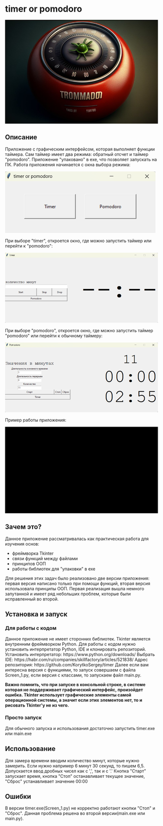 <h1>timer or pomodoro</h1>

![pomodoro](images/pomodoro.jpg)

<h2>Описание</h2> 
Приложение с графическим интерфейсом, которая выполняет функции таймера. Сам таймер имеет два режима: обратный отсчет 
и таймер "pomodoro". Приложение "упаковано" в exe, что позволяет запускать на ПК. 
Работа приложения начинается с окна выбора режима:

![timer or pomodoro](images/choice.png)

При выборе "timer", откроется окно, где можно запустить таймер или перейти к "pomodoro":

![timer](images/timer.png)

При выборе "pomodoro", откроется окно, где можно запустить таймер "pomodoro" или перейти к обычному таймеру:

![pomodoro](images/pomodoro.png)

Пример работы приложения: 

![action](images/example.gif)

<h2>Зачем это?</h2> 

Данное приложение рассматривалась как практическая работа для изучения основ:
* фреймворка Tkinter
* связи функций между файлами
* принципов ООП
* работы библиотек для "упаковки" в exe 

Для решения этих задач было реализовано две версии приложения: первая версия написано только при помощи функций, 
вторая версия использовала принципы ООП. Первая реализация вышла немного запутанной и имеет ряд небольших проблем, 
которые были исправленный во второй. 

<h2>Установка и запуск</h2> 

<h3>Для работы с кодом</h3> 
Данное приложение не имеет сторонних библиотек. Tkinter является внутренним фреймворком Python. Для работы с кодом 
нужно установить интерпретатор Python, IDE и клонировать репозиторий. 
Установить интерпретатор: https://www.python.org/downloads/
Выбрать IDE: https://habr.com/ru/companies/skillfactory/articles/521838/
Адрес репозитория: https://github.com/KorytkoSergey/timer
Далее если вам интересна версия с функциями, то запуск совершаем с файла Screen_1.py, если версия с классами, то 
запускаем файл main.py. 

**Важно помнить, что при запуске в консольной строке, в системе которая не поддерживает графический интерфейс, 
произойдет ошибка. Tkinter использует графические элементы самой операционной системы, а значит если этих элементов 
нет, то и рисовать Tkinter'у не из чего.** 

<h3>Просто запуск</h3> 

Для обычного запуска и использования достаточно запустить timer.exe или main.exe

<h2>Использование</h2> 
 
Для замера времени вводим количество минут, которые нужно замерить. Если нужно например 6 минут 30 секунд, то пишем 
6,5. Допускается ввод дробных чисел как с ',', так и с '.'
Кнопка "Старт" запускает время, кнопка "Стоп" останавливает текущее значение, "Сброс" устанавливает значение 00:00

<h2>Ошибки</h2> 

В версии timer.exe(Screen_1.py) не корректно работают кнопки "Стоп" и "Сброс". Данная проблема решена во второй 
версии(main.exe или main.py).

 


